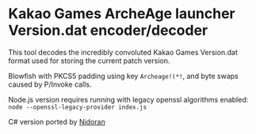 # Kakao Games ArcheAge launcher Version.dat encoder/decoder

This tool decodes the incredibly convoluted Kakao Games Version.dat format used for storing the current patch version.

Blowfish with PKCS5 padding using key `Archeage!(*!`, and byte swaps caused by P/Invoke calls.

Node.js version requires running with legacy openssl algorithms enabled: `node --openssl-legacy-provider index.js`

C# version ported by [Nidoran](https://github.com/Seanm07)
